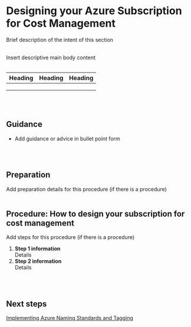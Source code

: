 # Designing your Azure Subscription for Cost Management
Brief description of the intent of this section
<br />
<br />

Insert descriptive main body content
<Table if needed>
  
|  Heading |  Heading  | Heading |
| ---- | --- | --- |
|   |   |   |
|   |   |   |
|   |   |   |


<br />
<br />

## Guidance
- Add guidance or advice in bullet point form
<br />
<br />

## Preparation
Add preparation details for this procedure (if there is a procedure)
<br />
<br />

## Procedure: How to design your subscription for cost management
Add steps for this procedure (if there is a procedure)  
1.  **Step 1 information**  
  Details  
2.   **Step 2 information**  
  Details
<br />
<br />

## Next steps
[Implementing Azure Naming Standards and Tagging](New-3.3-Implementing-Azure-naming-standards-and-tagging.md)
